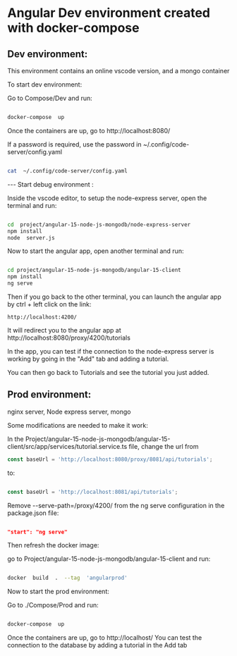 
# Angular Dev environment created with docker-compose



## Dev environment:

This environment contains an online vscode version, and a mongo container

  

To start dev environment:

Go to Compose/Dev and run:

```bash

docker-compose  up

```

Once the containers are up, go to http://localhost:8080/

If a password is required, use the password in ~/.config/code-server/config.yaml

```bash

cat  ~/.config/code-server/config.yaml

```

  

--- Start debug environment :

Inside the vscode editor, to setup the node-express server, open the terminal and run:

```bash

cd  project/angular-15-node-js-mongodb/node-express-server
npm install
node  server.js

```

  

Now to start the angular app, open another terminal and run:

```bash

cd project/angular-15-node-js-mongodb/angular-15-client
npm install
ng serve

```

  

Then if you go back to the other terminal, you can launch the angular app by ctrl + left click on the link:

```http://localhost:4200/```

It will redirect you to the angular app at http://localhost:8080/proxy/4200/tutorials

  

In the app, you can test if the connection to the node-express server is working by going in the "Add" tab and adding a tutorial.

You can then go back to Tutorials and see the tutorial you just added.

  

## Prod environment:

nginx server, Node express server, mongo

  

Some modifications are needed to make it work:

In the Project/angular-15-node-js-mongodb/angular-15-client/src/app/services/tutorial.service.ts file, change the url from 
```javascript
const baseUrl = 'http://localhost:8080/proxy/8081/api/tutorials'; 
``` 
to:

```javascript

const baseUrl = 'http://localhost:8081/api/tutorials';

```

Remove --serve-path=/proxy/4200/ from the ng serve configuration in the package.json file:

```json

"start": "ng serve"

```

Then refresh the docker image:

go to Project/angular-15-node-js-mongodb/angular-15-client and run:

```bash

docker  build  .  --tag  'angularprod'

```

  

Now to start the prod environment:

Go to ./Compose/Prod and run:

```bash

docker-compose  up

```

  

Once the containers are up, go to http://localhost/
You can test the connection to the database by adding a tutorial in the Add tab
